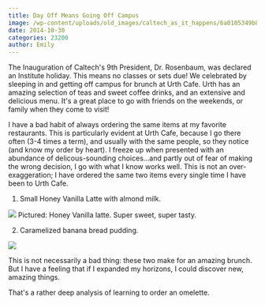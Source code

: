 ```yaml
---
title: Day Off Means Going Off Campus
image: /wp-content/uploads/old_images/caltech_as_it_happens/6a0105349b8251970b01b7c6fb834c970b.jpg
date: 2014-10-30
categories: 23200
author: Emily
---
```


The Inauguration of Caltech's 9th President, Dr. Rosenbaum, was declared an Institute holiday. This means no classes or sets due! We celebrated by sleeping in and getting off campus for brunch at Urth Cafe. Urth has an amazing selection of teas and sweet coffee drinks, and an extensive and delicious menu. It's a great place to go with friends on the weekends, or family when they come to visit!

I have a bad habit of always ordering the same items at my favorite restaurants. This is particularly evident at Urth Cafe, because I go there often (3-4 times a term), and usually with the same people, so they notice (and know my order by heart). I freeze up when presented with an abundance of delicous-sounding choices...and partly out of fear of making the wrong decision, I go with what I know works well. This is not an over-exaggeration; I have ordered the same two items every single time I have been to Urth Cafe.

1. Small Honey Vanilla Latte with almond milk.


![](/old_images/6a0105349b8251970b01bb07a0b821970d.jpg)
Pictured: Honey Vanilla latte. Super sweet, super tasty.

2. Caramelized banana bread pudding.


![](/old_images/caltech_as_it_happens/6a0105349b8251970b01bb07a0b8f8970d.jpg)

This is not necessarily a bad thing: these two make for an amazing brunch. But I have a feeling that if I expanded my horizons, I could discover new, amazing things.

That's a rather deep analysis of learning to order an omelette.

